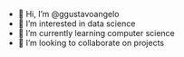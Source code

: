 - 👋 Hi, I’m @ggustavoangelo
- 👀 I’m interested in data science
- 🌱 I’m currently learning computer science
- 💞️ I’m looking to collaborate on projects

<!---
ggustavoangelo/ggustavoangelo is a ✨ special ✨ repository because its `README.md` (this file) appears on your GitHub profile.
You can click the Preview link to take a look at your changes.
--->
